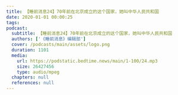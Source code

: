```yaml
---
title: 【睡前消息24】70年前在北京成立的这个国家，她叫中华人民共和国
date: 2020-01-01 00:00:25
tags:
podcast:
  subtitle: 【睡前消息24】70年前在北京成立的这个国家，她叫中华人民共和国
  authors: ['《睡前消息》编辑部']
  cover: /podcasts/main/assets/logo.png
  duration: 1101
  media:
    url: https://podstatic.bedtime.news/main/1-100/24.mp3
    size: 26427456
    type: audio/mpeg
  chapters: null
  references: null
---
```

